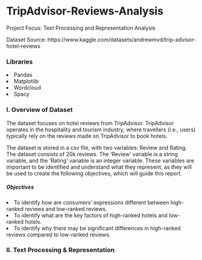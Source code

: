 # TripAdvisor-Reviews-Analysis

Project Focus: Text Processing and Representation Analysis
<p>Dataset Source: https://www.kaggle.com/datasets/andrewmvd/trip-advisor-hotel-reviews

<!DOCTYPE html>
<html lang="en">
  
  <head>
    
  </head>
  
  <body>

  <h3>Libraries</h3>
  <li>Pandas</li>
  <li>Matplotlib</li>
  <li>Wordcloud</li>
  <li>Spacy</li>


  <h3>I. Overview of Dataset</h3>
  <p>The dataset focuses on hotel reviews from TripAdvisor. TripAdvisor operates in the hospitality and tourism industry, where travellers (i.e., users) typically rely on the reviews made on TripAdvisor to book hotels. 

The dataset is stored in a csv file, with two variables: Review and Rating. The dataset consists of 20k reviews. The ‘Review’ variable is a string variable, and the ‘Rating’ variable is an integer variable. These variables are important to be identified and understand what they represent, as they will be used to create the following objectives, which will guide this report.</p>

<h5>Objectives</h5>
<li>To identify how are consumers’ expressions different between high-ranked reviews and low-ranked reviews.</li>
<li>To identify what are the key factors of high-ranked hotels and low-ranked hotels.</li>
<li>To identify why there may be significant differences in high-ranked reviews compared to low-ranked reviews.</li>

  <h3>II. Text Processing & Representation</h3>

  

